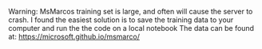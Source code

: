 Warning: MsMarcos training set is large, and often will cause the server to crash. I found the easiest solution is to save the training data to your computer and run the the code on a local notebook 
The data can be found at:
https://microsoft.github.io/msmarco/
